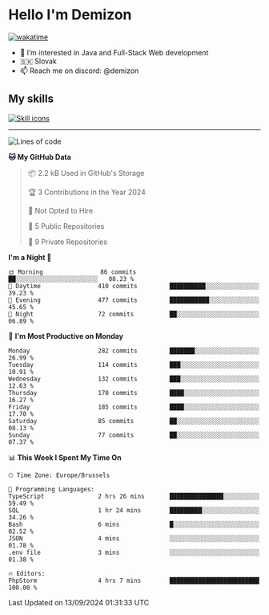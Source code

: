 # Hello I'm Demizon
[![wakatime](https://wakatime.com/badge/user/6ad1949f-d6d7-44f9-9eee-c35e54cc499b.svg)](https://wakatime.com/@6ad1949f-d6d7-44f9-9eee-c35e54cc499b)
- 👀 I’m interested in Java and Full-Stack Web development
- 🇸🇰 Slovak
- 📫 Reach me on discord: @demizon

## My skills
[![Skill icons](https://skillicons.dev/icons?i=java,js,ts,html,css,react,nextjs,tailwind,supabase,py,git,docker,linux,mysql,postgres,mongo&theme=dark)](https://github.com/Demizon3433)

---

<!--START_SECTION:waka-->
![Lines of code](https://img.shields.io/badge/From%20Hello%20World%20I%27ve%20Written-294.9%20thousand%20lines%20of%20code-blue)

**🐱 My GitHub Data** 

> 📦 2.2 kB Used in GitHub's Storage 
 > 
> 🏆 3 Contributions in the Year 2024
 > 
> 🚫 Not Opted to Hire
 > 
> 📜 5 Public Repositories 
 > 
> 🔑 9 Private Repositories 
 > 
**I'm a Night 🦉** 

```text
🌞 Morning                86 commits          ██░░░░░░░░░░░░░░░░░░░░░░░   08.23 % 
🌆 Daytime                410 commits         ██████████░░░░░░░░░░░░░░░   39.23 % 
🌃 Evening                477 commits         ███████████░░░░░░░░░░░░░░   45.65 % 
🌙 Night                  72 commits          ██░░░░░░░░░░░░░░░░░░░░░░░   06.89 % 
```
📅 **I'm Most Productive on Monday** 

```text
Monday                   282 commits         ███████░░░░░░░░░░░░░░░░░░   26.99 % 
Tuesday                  114 commits         ███░░░░░░░░░░░░░░░░░░░░░░   10.91 % 
Wednesday                132 commits         ███░░░░░░░░░░░░░░░░░░░░░░   12.63 % 
Thursday                 170 commits         ████░░░░░░░░░░░░░░░░░░░░░   16.27 % 
Friday                   185 commits         ████░░░░░░░░░░░░░░░░░░░░░   17.70 % 
Saturday                 85 commits          ██░░░░░░░░░░░░░░░░░░░░░░░   08.13 % 
Sunday                   77 commits          ██░░░░░░░░░░░░░░░░░░░░░░░   07.37 % 
```


📊 **This Week I Spent My Time On** 

```text
🕑︎ Time Zone: Europe/Brussels

💬 Programming Languages: 
TypeScript               2 hrs 26 mins       ███████████████░░░░░░░░░░   59.49 % 
SQL                      1 hr 24 mins        █████████░░░░░░░░░░░░░░░░   34.26 % 
Bash                     6 mins              █░░░░░░░░░░░░░░░░░░░░░░░░   02.52 % 
JSON                     4 mins              ░░░░░░░░░░░░░░░░░░░░░░░░░   01.78 % 
.env file                3 mins              ░░░░░░░░░░░░░░░░░░░░░░░░░   01.38 % 

🔥 Editors: 
PhpStorm                 4 hrs 7 mins        █████████████████████████   100.00 % 
```


 Last Updated on 13/09/2024 01:31:33 UTC
<!--END_SECTION:waka-->
